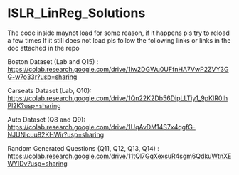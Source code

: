 # ISLR_LinReg_Solutions
The code inside maynot load for some reason, if it happens pls try to reload a few times
If it still does not load pls follow the following links or links in the doc attached in the repo 

Boston Dataset (Lab and Q15) : https://colab.research.google.com/drive/1iw2DGWu0UFfnHA7VwP2ZVY3GG-w7o33r?usp=sharing

Carseats Dataset (Lab, Q10): https://colab.research.google.com/drive/1Qn22K2Db56DipLLTiy1_9pKIR0IhPl2K?usp=sharing

Auto Dataset (Q8 and Q9): https://colab.research.google.com/drive/1UqAvDM14S7x4qgfG-NJUNlcuu82KHWir?usp=sharing 

Random Generated Questions (Q11, Q12, Q13, Q14) : https://colab.research.google.com/drive/11tQl7GqXexsuR4sgm6QdkuWtnXEWYlDv?usp=sharing


